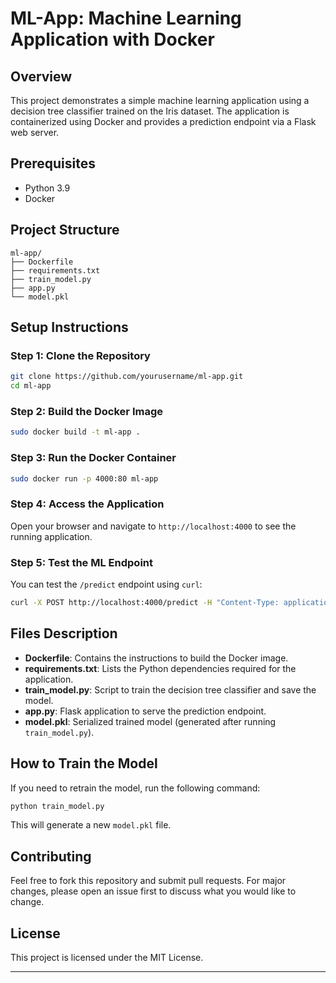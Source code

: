 # ML-App: Machine Learning Application with Docker

## Overview
This project demonstrates a simple machine learning application using a decision tree classifier trained on the Iris dataset. The application is containerized using Docker and provides a prediction endpoint via a Flask web server.

## Prerequisites
- Python 3.9
- Docker

## Project Structure
```
ml-app/
├── Dockerfile
├── requirements.txt
├── train_model.py
├── app.py
└── model.pkl
```

## Setup Instructions

### Step 1: Clone the Repository
```bash
git clone https://github.com/yourusername/ml-app.git
cd ml-app
```

### Step 2: Build the Docker Image
```bash
sudo docker build -t ml-app .
```

### Step 3: Run the Docker Container
```bash
sudo docker run -p 4000:80 ml-app
```

### Step 4: Access the Application
Open your browser and navigate to `http://localhost:4000` to see the running application.

### Step 5: Test the ML Endpoint
You can test the `/predict` endpoint using `curl`:
```bash
curl -X POST http://localhost:4000/predict -H "Content-Type: application/json" -d '{"input": [5.1, 3.5, 1.4, 0.2]}'
```

## Files Description
- **Dockerfile**: Contains the instructions to build the Docker image.
- **requirements.txt**: Lists the Python dependencies required for the application.
- **train_model.py**: Script to train the decision tree classifier and save the model.
- **app.py**: Flask application to serve the prediction endpoint.
- **model.pkl**: Serialized trained model (generated after running `train_model.py`).

## How to Train the Model
If you need to retrain the model, run the following command:
```bash
python train_model.py
```
This will generate a new `model.pkl` file.

## Contributing
Feel free to fork this repository and submit pull requests. For major changes, please open an issue first to discuss what you would like to change.

## License
This project is licensed under the MIT License.

---

